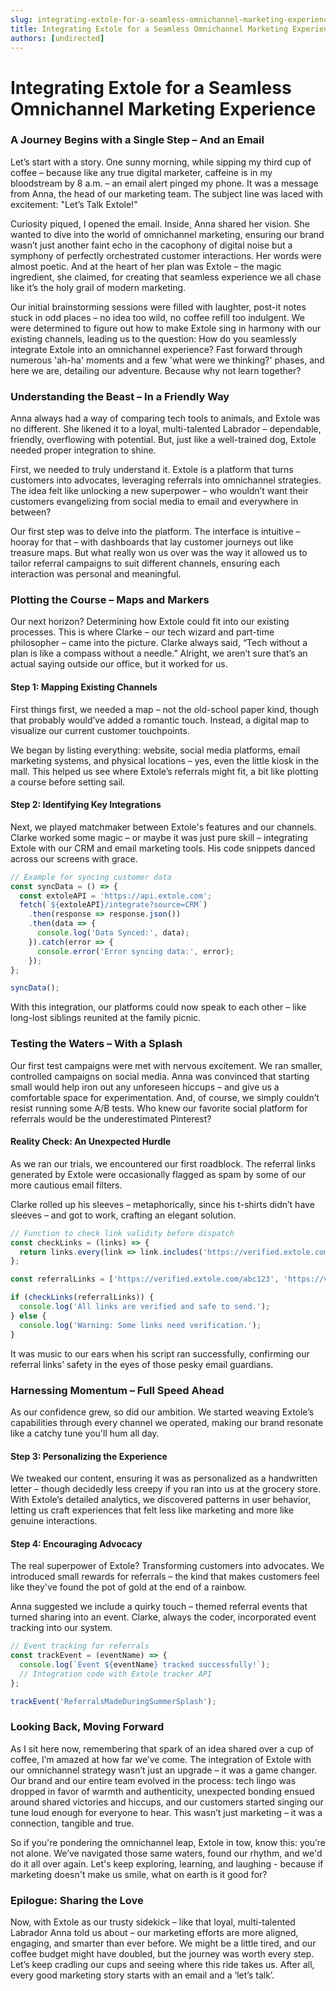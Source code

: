 ```yaml
---
slug: integrating-extole-for-a-seamless-omnichannel-marketing-experience
title: Integrating Extole for a Seamless Omnichannel Marketing Experience
authors: [undirected]
---
```



# Integrating Extole for a Seamless Omnichannel Marketing Experience

### A Journey Begins with a Single Step – And an Email

Let’s start with a story. One sunny morning, while sipping my third cup of coffee – because like any true digital marketer, caffeine is in my bloodstream by 8 a.m. – an email alert pinged my phone. It was a message from Anna, the head of our marketing team. The subject line was laced with excitement: "Let’s Talk Extole!" 

Curiosity piqued, I opened the email. Inside, Anna shared her vision. She wanted to dive into the world of omnichannel marketing, ensuring our brand wasn’t just another faint echo in the cacophony of digital noise but a symphony of perfectly orchestrated customer interactions. Her words were almost poetic. And at the heart of her plan was Extole – the magic ingredient, she claimed, for creating that seamless experience we all chase like it’s the holy grail of modern marketing.

Our initial brainstorming sessions were filled with laughter, post-it notes stuck in odd places – no idea too wild, no coffee refill too indulgent. We were determined to figure out how to make Extole sing in harmony with our existing channels, leading us to the question: How do you seamlessly integrate Extole into an omnichannel experience? Fast forward through numerous 'ah-ha' moments and a few 'what were we thinking?' phases, and here we are, detailing our adventure. Because why not learn together?

### Understanding the Beast – In a Friendly Way

Anna always had a way of comparing tech tools to animals, and Extole was no different. She likened it to a loyal, multi-talented Labrador – dependable, friendly, overflowing with potential. But, just like a well-trained dog, Extole needed proper integration to shine. 

First, we needed to truly understand it. Extole is a platform that turns customers into advocates, leveraging referrals into omnichannel strategies. The idea felt like unlocking a new superpower – who wouldn’t want their customers evangelizing from social media to email and everywhere in between?

Our first step was to delve into the platform. The interface is intuitive – hooray for that – with dashboards that lay customer journeys out like treasure maps. But what really won us over was the way it allowed us to tailor referral campaigns to suit different channels, ensuring each interaction was personal and meaningful.

### Plotting the Course – Maps and Markers

Our next horizon? Determining how Extole could fit into our existing processes. This is where Clarke – our tech wizard and part-time philosopher – came into the picture. Clarke always said, “Tech without a plan is like a compass without a needle.” Alright, we aren’t sure that’s an actual saying outside our office, but it worked for us.

#### Step 1: Mapping Existing Channels

First things first, we needed a map – not the old-school paper kind, though that probably would’ve added a romantic touch. Instead, a digital map to visualize our current customer touchpoints. 

We began by listing everything: website, social media platforms, email marketing systems, and physical locations – yes, even the little kiosk in the mall. This helped us see where Extole’s referrals might fit, a bit like plotting a course before setting sail.

#### Step 2: Identifying Key Integrations

Next, we played matchmaker between Extole's features and our channels. Clarke worked some magic – or maybe it was just pure skill – integrating Extole with our CRM and email marketing tools. His code snippets danced across our screens with grace.

```javascript
// Example for syncing customer data
const syncData = () => {
  const extoleAPI = 'https://api.extole.com';
  fetch(`${extoleAPI}/integrate?source=CRM`)
    .then(response => response.json())
    .then(data => { 
      console.log('Data Synced:', data);
    }).catch(error => {
      console.error('Error syncing data:', error);
    });
};

syncData();
```

With this integration, our platforms could now speak to each other – like long-lost siblings reunited at the family picnic.

### Testing the Waters – With a Splash

Our first test campaigns were met with nervous excitement. We ran smaller, controlled campaigns on social media. Anna was convinced that starting small would help iron out any unforeseen hiccups – and give us a comfortable space for experimentation. And, of course, we simply couldn’t resist running some A/B tests. Who knew our favorite social platform for referrals would be the underestimated Pinterest?

#### Reality Check: An Unexpected Hurdle

As we ran our trials, we encountered our first roadblock. The referral links generated by Extole were occasionally flagged as spam by some of our more cautious email filters. 

Clarke rolled up his sleeves – metaphorically, since his t-shirts didn’t have sleeves – and got to work, crafting an elegant solution.

```javascript
// Function to check link validity before dispatch
const checkLinks = (links) => {
  return links.every(link => link.includes('https://verified.extole.com'));
};

const referralLinks = ['https://verified.extole.com/abc123', 'https://verified.extole.com/xyz789'];

if (checkLinks(referralLinks)) {
  console.log('All links are verified and safe to send.');
} else {
  console.log('Warning: Some links need verification.');
}
```

It was music to our ears when his script ran successfully, confirming our referral links’ safety in the eyes of those pesky email guardians.

### Harnessing Momentum – Full Speed Ahead

As our confidence grew, so did our ambition. We started weaving Extole’s capabilities through every channel we operated, making our brand resonate like a catchy tune you'll hum all day. 

#### Step 3: Personalizing the Experience

We tweaked our content, ensuring it was as personalized as a handwritten letter – though decidedly less creepy if you ran into us at the grocery store. With Extole’s detailed analytics, we discovered patterns in user behavior, letting us craft experiences that felt less like marketing and more like genuine interactions.

#### Step 4: Encouraging Advocacy

The real superpower of Extole? Transforming customers into advocates. We introduced small rewards for referrals – the kind that makes customers feel like they've found the pot of gold at the end of a rainbow. 

Anna suggested we include a quirky touch – themed referral events that turned sharing into an event. Clarke, always the coder, incorporated event tracking into our system.

```javascript
// Event tracking for referrals
const trackEvent = (eventName) => {
  console.log(`Event ${eventName} tracked successfully!`);
  // Integration code with Extole tracker API
};

trackEvent('ReferralsMadeDuringSummerSplash');
```

### Looking Back, Moving Forward

As I sit here now, remembering that spark of an idea shared over a cup of coffee, I’m amazed at how far we’ve come. The integration of Extole with our omnichannel strategy wasn’t just an upgrade – it was a game changer. Our brand and our entire team evolved in the process: tech lingo was dropped in favor of warmth and authenticity, unexpected bonding ensued around shared victories and hiccups, and our customers started singing our tune loud enough for everyone to hear. This wasn’t just marketing – it was a connection, tangible and true.

So if you're pondering the omnichannel leap, Extole in tow, know this: you’re not alone. We’ve navigated those same waters, found our rhythm, and we'd do it all over again. Let's keep exploring, learning, and laughing - because if marketing doesn't make us smile, what on earth is it good for?

### Epilogue: Sharing the Love

Now, with Extole as our trusty sidekick – like that loyal, multi-talented Labrador Anna told us about – our marketing efforts are more aligned, engaging, and smarter than ever before. We might be a little tired, and our coffee budget might have doubled, but the journey was worth every step. Let’s keep cradling our cups and seeing where this ride takes us. After all, every good marketing story starts with an email and a ‘let’s talk’.